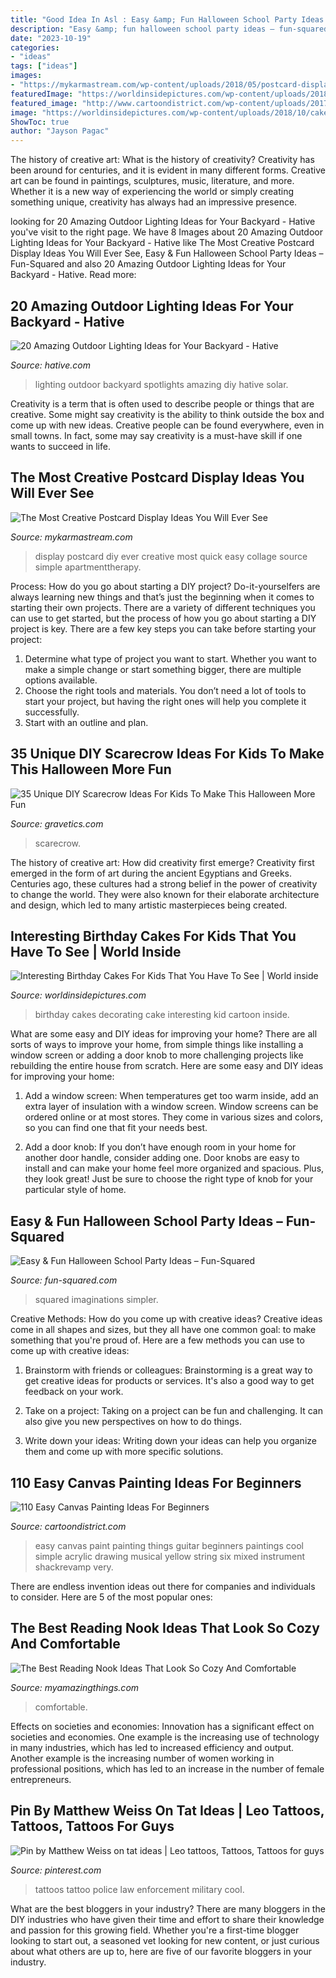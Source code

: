 ```yaml
---
title: "Good Idea In Asl : Easy &amp; Fun Halloween School Party Ideas – Fun-squared"
description: "Easy &amp; fun halloween school party ideas – fun-squared"
date: "2023-10-19"
categories:
- "ideas"
tags: ["ideas"]
images:
- "https://mykarmastream.com/wp-content/uploads/2018/05/postcard-display-14-.jpg"
featuredImage: "https://worldinsidepictures.com/wp-content/uploads/2018/10/cake-decorating-ideas-for-kids-beautiful-crayon-cake-and-other-great-cake-ideas-of-cake-decorating-ideas-for-kids.jpg"
featured_image: "http://www.cartoondistrict.com/wp-content/uploads/2017/06/Easy-Canvas-Painting-Ideas-For-Beginners29.jpg"
image: "https://worldinsidepictures.com/wp-content/uploads/2018/10/cake-decorating-ideas-for-kids-beautiful-crayon-cake-and-other-great-cake-ideas-of-cake-decorating-ideas-for-kids.jpg"
ShowToc: true
author: "Jayson Pagac"
---
```



The history of creative art: What is the history of creativity?
Creativity has been around for centuries, and it is evident in many different forms. Creative art can be found in paintings, sculptures, music, literature, and more. Whether it is a new way of experiencing the world or simply creating something unique, creativity has always had an impressive presence.

	

		
looking for 20 Amazing Outdoor Lighting Ideas for Your Backyard - Hative you've visit to the right page. We have 8 Images about 20 Amazing Outdoor Lighting Ideas for Your Backyard - Hative like The Most Creative Postcard Display Ideas You Will Ever See, Easy &amp; Fun Halloween School Party Ideas – Fun-Squared and also 20 Amazing Outdoor Lighting Ideas for Your Backyard - Hative. Read more:
		
    
## 20 Amazing Outdoor Lighting Ideas For Your Backyard - Hative

<img loading=lazy src="https://hative.com/wp-content/uploads/2017/06/outdoor-lighting/15-outdoor-lighting-diy-ideas-tutorials.jpg" onerror="this.onerror=null;this.src='https://tse1.mm.bing.net/th?id=OIP.ZrGT-a-LHrxS8LB6H3hSEQHaPq&amp;pid=15.1';" alt="20 Amazing Outdoor Lighting Ideas for Your Backyard - Hative">

_Source: hative.com_

>lighting outdoor backyard spotlights amazing diy hative solar. 

	

Creativity is a term that is often used to describe people or things that are creative. Some might say creativity is the ability to think outside the box and come up with new ideas. Creative people can be found everywhere, even in small towns. In fact, some may say creativity is a must-have skill if one wants to succeed in life.

    
## The Most Creative Postcard Display Ideas You Will Ever See

<img loading=lazy src="https://mykarmastream.com/wp-content/uploads/2018/05/postcard-display-14-.jpg" onerror="this.onerror=null;this.src='https://tse2.mm.bing.net/th?id=OIP.GITyft97OKSKfWyZv-3z_wHaK1&amp;pid=15.1';" alt="The Most Creative Postcard Display Ideas You Will Ever See">

_Source: mykarmastream.com_

>display postcard diy ever creative most quick easy collage source simple apartmenttherapy. 

	

Process: How do you go about starting a DIY project?
Do-it-yourselfers are always learning new things and that’s just the beginning when it comes to starting their own projects. There are a variety of different techniques you can use to get started, but the process of how you go about starting a DIY project is key. 
There are a few key steps you can take before starting your project:

1. Determine what type of project you want to start. Whether you want to make a simple change or start something bigger, there are multiple options available.
2. Choose the right tools and materials. You don’t need a lot of tools to start your project, but having the right ones will help you complete it successfully. 
3. Start with an outline and plan.

    
## 35 Unique DIY Scarecrow Ideas For Kids To Make This Halloween More Fun

<img loading=lazy src="https://www.gravetics.com/wp-content/uploads/2017/07/scarcrow.jpg" onerror="this.onerror=null;this.src='https://tse2.mm.bing.net/th?id=OIP.np91N291sUPMLwa5cbyLmQHaLH&amp;pid=15.1';" alt="35 Unique DIY Scarecrow Ideas For Kids To Make This Halloween More Fun">

_Source: gravetics.com_

>scarecrow. 

	

The history of creative art: How did creativity first emerge?
Creativity first emerged in the form of art during the ancient Egyptians and Greeks. Centuries ago, these cultures had a strong belief in the power of creativity to change the world. They were also known for their elaborate architecture and design, which led to many artistic masterpieces being created.

    
## Interesting Birthday Cakes For Kids That You Have To See | World Inside

<img loading=lazy src="https://worldinsidepictures.com/wp-content/uploads/2018/10/cake-decorating-ideas-for-kids-beautiful-crayon-cake-and-other-great-cake-ideas-of-cake-decorating-ideas-for-kids.jpg" onerror="this.onerror=null;this.src='https://tse2.mm.bing.net/th?id=OIP.b7p-xw5arwf8lw2K6x2MFQHaJ5&amp;pid=15.1';" alt="Interesting Birthday Cakes For Kids That You Have To See | World inside">

_Source: worldinsidepictures.com_

>birthday cakes decorating cake interesting kid cartoon inside. 

	

What are some easy and DIY ideas for improving your home?
There are all sorts of ways to improve your home, from simple things like installing a window screen or adding a door knob to more challenging projects like rebuilding the entire house from scratch. Here are some easy and DIY ideas for improving your home: 
1. Add a window screen: When temperatures get too warm inside, add an extra layer of insulation with a window screen. Window screens can be ordered online or at most stores. They come in various sizes and colors, so you can find one that fit your needs best.

2. Add a door knob: If you don’t have enough room in your home for another door handle, consider adding one. Door knobs are easy to install and can make your home feel more organized and spacious. Plus, they look great! Just be sure to choose the right type of knob for your particular style of home.

    
## Easy &amp; Fun Halloween School Party Ideas – Fun-Squared

<img loading=lazy src="https://fun-squared.com/wp-content/uploads/2016/10/MonsterTreatBags.jpg" onerror="this.onerror=null;this.src='https://tse3.mm.bing.net/th?id=OIP.BWAh4opBIqxdcuf4tnA9-gHaLE&amp;pid=15.1';" alt="Easy &amp; Fun Halloween School Party Ideas – Fun-Squared">

_Source: fun-squared.com_

>squared imaginations simpler. 

	

Creative Methods: How do you come up with creative ideas?
Creative ideas come in all shapes and sizes, but they all have one common goal: to make something that you're proud of. Here are a few methods you can use to come up with creative ideas:
1. Brainstorm with friends or colleagues: Brainstorming is a great way to get creative ideas for products or services. It's also a good way to get feedback on your work.

2. Take on a project: Taking on a project can be fun and challenging. It can also give you new perspectives on how to do things.

3. Write down your ideas: Writing down your ideas can help you organize them and come up with more specific solutions.

    
## 110 Easy Canvas Painting Ideas For Beginners

<img loading=lazy src="http://www.cartoondistrict.com/wp-content/uploads/2017/06/Easy-Canvas-Painting-Ideas-For-Beginners29.jpg" onerror="this.onerror=null;this.src='https://tse4.mm.bing.net/th?id=OIP.QMaIBVW1rbOY_X0HlxaspgHaLb&amp;pid=15.1';" alt="110 Easy Canvas Painting Ideas For Beginners">

_Source: cartoondistrict.com_

>easy canvas paint painting things guitar beginners paintings cool simple acrylic drawing musical yellow string six mixed instrument shackrevamp very. 

	

There are endless invention ideas out there for companies and individuals to consider. Here are 5 of the most popular ones:

    
## The Best Reading Nook Ideas That Look So Cozy And Comfortable

<img loading=lazy src="https://myamazingthings.com/wp-content/uploads/2017/08/reading-nook-1.jpg" onerror="this.onerror=null;this.src='https://tse4.mm.bing.net/th?id=OIP.JD1wRUfK2Ii-OrY7kW0nCAHaLJ&amp;pid=15.1';" alt="The Best Reading Nook Ideas That Look So Cozy And Comfortable">

_Source: myamazingthings.com_

>comfortable. 

	

Effects on societies and economies:
Innovation has a significant effect on societies and economies. One example is the increasing use of technology in many industries, which has led to increased efficiency and output. Another example is the increasing number of women working in professional positions, which has led to an increase in the number of female entrepreneurs.

    
## Pin By Matthew Weiss On Tat Ideas | Leo Tattoos, Tattoos, Tattoos For Guys

<img loading=lazy src="https://i.pinimg.com/736x/2b/96/d4/2b96d4d157ec77b3a478cf37576dbd00--law-enforcement-tat.jpg" onerror="this.onerror=null;this.src='https://tse4.mm.bing.net/th?id=OIP.gwns-PrSdz3mndkbw-9btAHaLd&amp;pid=15.1';" alt="Pin by Matthew Weiss on tat ideas | Leo tattoos, Tattoos, Tattoos for guys">

_Source: pinterest.com_

>tattoos tattoo police law enforcement military cool. 

	

What are the best bloggers in your industry?
There are many bloggers in the DIY industries who have given their time and effort to share their knowledge and passion for this growing field. Whether you're a first-time blogger looking to start out, a seasoned vet looking for new content, or just curious about what others are up to, here are five of our favorite bloggers in your industry.

